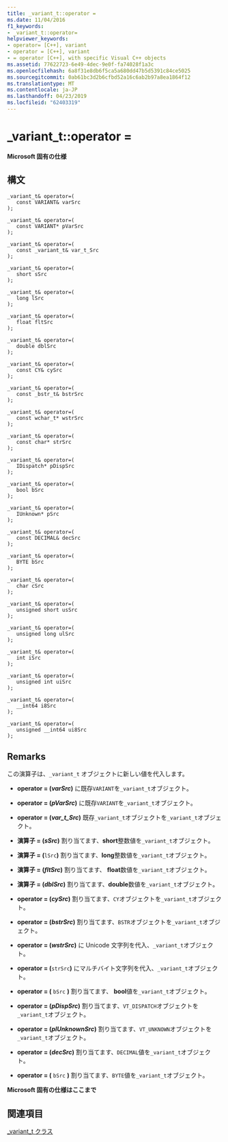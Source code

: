 ```yaml
---
title: _variant_t::operator =
ms.date: 11/04/2016
f1_keywords:
- _variant_t::operator=
helpviewer_keywords:
- operator= [C++], variant
- operator = [C++], variant
- = operator [C++], with specific Visual C++ objects
ms.assetid: 77622723-6e49-4dec-9e0f-fa74028f1a3c
ms.openlocfilehash: 6a8f31e8db6f5ca5a680dd47b5d5391c84ce5025
ms.sourcegitcommit: 0ab61bc3d2b6cfbd52a16c6ab2b97a8ea1864f12
ms.translationtype: MT
ms.contentlocale: ja-JP
ms.lasthandoff: 04/23/2019
ms.locfileid: "62403319"
---
```

# <a name="varianttoperator-"></a>_variant_t::operator =

**Microsoft 固有の仕様**

## <a name="syntax"></a>構文

```
_variant_t& operator=(
   const VARIANT& varSrc
);

_variant_t& operator=(
   const VARIANT* pVarSrc
);

_variant_t& operator=(
   const _variant_t& var_t_Src
);

_variant_t& operator=(
   short sSrc
);

_variant_t& operator=(
   long lSrc
);

_variant_t& operator=(
   float fltSrc
);

_variant_t& operator=(
   double dblSrc
);

_variant_t& operator=(
   const CY& cySrc
);

_variant_t& operator=(
   const _bstr_t& bstrSrc
);

_variant_t& operator=(
   const wchar_t* wstrSrc
);

_variant_t& operator=(
   const char* strSrc
);

_variant_t& operator=(
   IDispatch* pDispSrc
);

_variant_t& operator=(
   bool bSrc
);

_variant_t& operator=(
   IUnknown* pSrc
);

_variant_t& operator=(
   const DECIMAL& decSrc
);

_variant_t& operator=(
   BYTE bSrc
);

_variant_t& operator=(
   char cSrc
);

_variant_t& operator=(
   unsigned short usSrc
);

_variant_t& operator=(
   unsigned long ulSrc
);

_variant_t& operator=(
   int iSrc
);

_variant_t& operator=(
   unsigned int uiSrc
);

_variant_t& operator=(
   __int64 i8Src
);

_variant_t& operator=(
   unsigned __int64 ui8Src
);
```

## <a name="remarks"></a>Remarks

この演算子は、`_variant_t` オブジェクトに新しい値を代入します。

- **operator = (***varSrc***)** に既存`VARIANT`を`_variant_t`オブジェクト。

- **operator = (***pVarSrc***)** に既存`VARIANT`を`_variant_t`オブジェクト。

- **operator = (***var_t_Src***)** 既存`_variant_t`オブジェクトを`_variant_t`オブジェクト。    

- **演算子 = (***sSrc***)** 割り当てます、**short**整数値を`_variant_t`オブジェクト。

- **演算子 = (**`lSrc`**)** 割り当てます、**long**整数値を`_variant_t`オブジェクト。

- **演算子 = (***fltSrc***)** 割り当てます、 **float**数値を`_variant_t`オブジェクト。

- **演算子 = (***dblSrc***)** 割り当てます、**double**数値を`_variant_t`オブジェクト。

- **operator = (***cySrc***)** 割り当てます、`CY`オブジェクトを`_variant_t`オブジェクト。

- **operator = (***bstrSrc***)** 割り当てます、`BSTR`オブジェクトを`_variant_t`オブジェクト。

- **operator = (***wstrSrc***)** に Unicode 文字列を代入、`_variant_t`オブジェクト。

- **operator = (**`strSrc`**)** にマルチバイト文字列を代入、`_variant_t`オブジェクト。

- **operator = (** `bSrc` **)** 割り当てます、 **bool**値を`_variant_t`オブジェクト。

- **operator = (***pDispSrc***)** 割り当てます、`VT_DISPATCH`オブジェクトを`_variant_t`オブジェクト。

- **operator = (***pIUnknownSrc***)** 割り当てます、`VT_UNKNOWN`オブジェクトを`_variant_t`オブジェクト。

- **operator = (***decSrc***)** 割り当てます、`DECIMAL`値を`_variant_t`オブジェクト。

- **operator = (** `bSrc` **)** 割り当てます、`BYTE`値を`_variant_t`オブジェクト。

**Microsoft 固有の仕様はここまで**

## <a name="see-also"></a>関連項目

[_variant_t クラス](../cpp/variant-t-class.md)